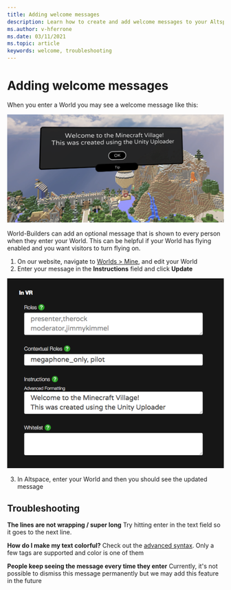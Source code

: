 ```yaml
---
title: Adding welcome messages
description: Learn how to create and add welcome messages to your AltspaceVR experiences.
ms.author: v-hferrone
ms.date: 03/11/2021
ms.topic: article
keywords: welcome, troubleshooting
---
```


# Adding welcome messages

When you enter a World you may see a welcome message like this:

![New signin message for a world](images/welcome-img-01.png)

World-Builders can add an optional message that is shown to every person when they enter your World. This can be helpful if your World has flying enabled and you want visitors to turn flying on. 

1. On our website, navigate to [Worlds > Mine](https://account.altvr.com/users/sign_in), and edit your World
2. Enter your message in the **Instructions** field and click **Update**

![Editing world instructional message](images/welcome-img-02.png)

3. In Altspace, enter your World and then you should see the updated message

## Troubleshooting

**The lines are not wrapping / super long**
Try hitting enter in the text field so it goes to the next line.

**How do I make my text colorful?**
Check out the [advanced syntax](http://digitalnativestudios.com/textmeshpro/docs/rich-text/#color). Only a few tags are supported and color is one of them

**People keep seeing the message every time they enter**
Currently, it's not possible to dismiss this message permanently but we may add this feature in the future
